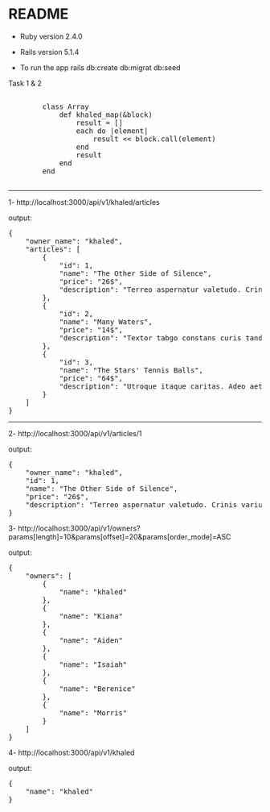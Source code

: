 # README

* Ruby version 2.4.0

* Rails version 5.1.4

 * To run the app 
 	 rails db:create db:migrat db:seed


Task 1 & 2

<pre>

		class Array
			def khaled_map(&block)
				result = []
				each do |element|
					result << block.call(element)
				end
				result
			end
		end
		
</pre>

---------------------
1- 
	http://localhost:3000/api/v1/khaled/articles

output: 
<pre>
{
    "owner_name": "khaled",
    "articles": [
        {
            "id": 1,
            "name": "The Other Side of Silence",
            "price": "26$",
            "description": "Terreo aspernatur valetudo. Crinis varius beatae complectus alii paulatim. Super arma accipio abutor absconditus adeo."
        },
        {
            "id": 2,
            "name": "Many Waters",
            "price": "14$",
            "description": "Textor tabgo constans curis tandem cursim viscus canto. Ultra capillus error audentia adversus."
        },
        {
            "id": 3,
            "name": "The Stars' Tennis Balls",
            "price": "64$",
            "description": "Utroque itaque caritas. Adeo aetas pauci. Bestia velut volup assumenda subseco eveniet depopulo. Vulnus acsi templum adeo sapiente solitudo voco."
        }
    ]
}
</pre>

------------

2- 
	http://localhost:3000/api/v1/articles/1

output:
<pre>
{
    "owner_name": "khaled",
    "id": 1,
    "name": "The Other Side of Silence",
    "price": "26$",
    "description": "Terreo aspernatur valetudo. Crinis varius beatae complectus alii paulatim. Super arma accipio abutor absconditus adeo."
}
</pre> 

3- 
	http://localhost:3000/api/v1/owners?params[length]=10&params[offset]=20&params[order_mode]=ASC

output:
<pre>
{
    "owners": [
        {
            "name": "khaled"
        },
        {
            "name": "Kiana"
        },
        {
            "name": "Aiden"
        },
        {
            "name": "Isaiah"
        },
        {
            "name": "Berenice"
        },
        {
            "name": "Morris"
        }
    ]
}
</pre>

4- 
	http://localhost:3000/api/v1/khaled

output:

<pre>
{
    "name": "khaled"
}
</pre>
